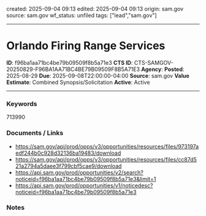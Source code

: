 created: 2025-09-04 09:13
edited: 2025-09-04 09:13
origin: sam.gov
source: sam.gov
wf_status: unfiled
tags: ["lead","sam.gov"]

---

# Orlando Firing Range Services

**ID**: f96ba1aa71bc4be79b09509f8b5a71e3
**CTS ID**: CTS-SAMGOV-20250829-F96BA1AA71BC4BE79B09509F8B5A71E3
**Agency**: 
**Posted**: 2025-08-29
**Due**: 2025-09-08T22:00:00-04:00
**Source**: sam.gov
**Value Estimate**: Combined Synopsis/Solicitation
**Active**: Active

---

### Keywords
713990

### Documents / Links
- <https://sam.gov/api/prod/opps/v3/opportunities/resources/files/973197aedf244b0c928d32136ba19483/download>
- <https://sam.gov/api/prod/opps/v3/opportunities/resources/files/cc87d521a2794a5daee3f799cbf5cae9/download>
- <https://api.sam.gov/prod/opportunities/v2/search?noticeid=f96ba1aa71bc4be79b09509f8b5a71e3&limit=1>
- <https://api.sam.gov/prod/opportunities/v1/noticedesc?noticeid=f96ba1aa71bc4be79b09509f8b5a71e3>

### Notes

